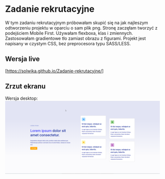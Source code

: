 # Zadanie rekrutacyjne 
W tym zadaniu rekrutacyjnym próbowałam skupić się na jak najleszym odtworzeniu projektu w oparciu o sam plik png.
Stronę zaczęłam tworzyć z podejściem Mobile First. Używałam flexboxa, klas i zmiennych.
Zastosowałam gradientowe tło zamiast obrazu z figurami. Projekt jest napisany w czystym CSS, bez preprocesora typu SASS/LESS.

## Wersja live
[https://solwika.github.io/Zadanie-rekrutacyjne/]

## Zrzut ekranu
Wersja desktop:
![Zrzut ekranu rozwiązania dla wersji desktop](docs/rozwiązanie-desktop.png "Desktop")